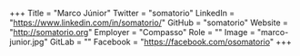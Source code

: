 +++
Title = "Marco Júnior"
Twitter = "somatorio"
LinkedIn = "https://www.linkedin.com/in/somatorio/"
GitHub = "somatorio"
Website = "http://somatorio.org"
Employer = "Compasso"
Role = ""
Image = "marco-junior.jpg"
GitLab = ""
Facebook = "https://facebook.com/osomatorio"
+++
